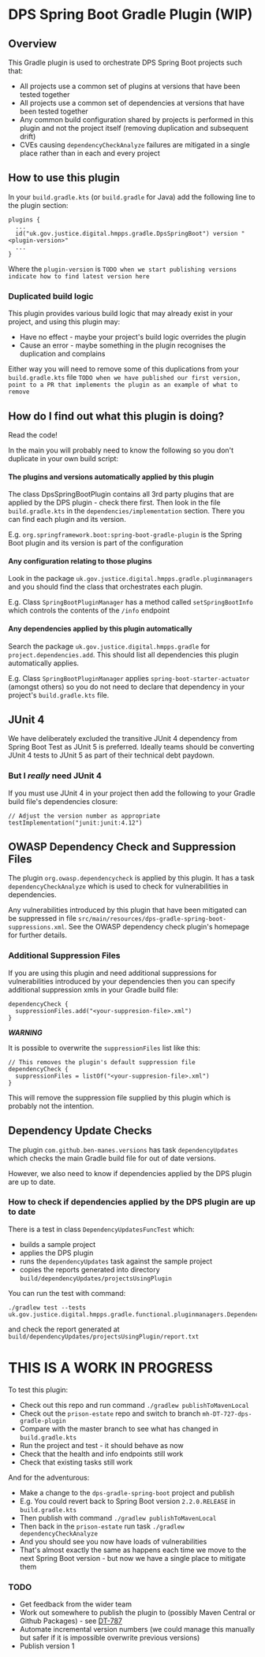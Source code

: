 # DPS Spring Boot Gradle Plugin (WIP) 



## Overview

This Gradle plugin is used to orchestrate DPS Spring Boot projects such that:
* All projects use a common set of plugins at versions that have been tested together
* All projects use a common set of dependencies at versions that have been tested together
* Any common build configuration shared by projects is performed in this plugin and not the project itself (removing duplication and subsequent drift)
* CVEs causing `dependencyCheckAnalyze` failures are mitigated in a single place rather than in each and every project

## How to use this plugin
In your `build.gradle.kts` (or `build.gradle` for Java) add the following line to the plugin section:
```
plugins {
  ...
  id("uk.gov.justice.digital.hmpps.gradle.DpsSpringBoot") version "<plugin-version>"
  ...
}
``` 
Where the `plugin-version` is `TODO when we start publishing versions indicate how to find latest version here`

### Duplicated build logic

This plugin provides various build logic that may already exist in your project, and using this plugin may:
* Have no effect - maybe your project's build logic overrides the plugin
* Cause an error - maybe something in the plugin recognises the duplication and complains

Either way you will need to remove some of this duplications from your `build.gradle.kts` file `TODO when we have published our first version, point to a PR that implements the plugin as an example of what to remove`

## How do I find out what this plugin is doing?

Read the code!

In the main you will probably need to know the following so you don't duplicate in your own build script:

#### The plugins and versions automatically applied by this plugin 
The class DpsSpringBootPlugin contains all 3rd party plugins that are applied by the DPS plugin - check there first.  Then look in the file `build.gradle.kts` in the `dependencies/implementation` section.  There you can find each plugin and its version.

E.g. `org.springframework.boot:spring-boot-gradle-plugin` is the Spring Boot plugin and its version is part of the configuration

#### Any configuration relating to those plugins
Look in the package `uk.gov.justice.digital.hmpps.gradle.pluginmanagers` and you should find the class that orchestrates each plugin.

E.g. Class `SpringBootPluginManager` has a method called `setSpringBootInfo` which controls the contents of the `/info` endpoint

#### Any dependencies applied by this plugin automatically
Search the package `uk.gov.justice.digital.hmpps.gradle` for `project.dependencies.add`.  This should list all dependencies this plugin automatically applies.

E.g. Class `SpringBootPluginManager` applies `spring-boot-starter-actuator` (amongst others) so you do not need to declare that dependency in your project's `build.gradle.kts` file.

## JUnit 4

We have deliberately excluded the transitive JUnit 4 dependency from Spring Boot Test as JUnit 5 is preferred. Ideally teams should be converting JUnit 4 tests to JUnit 5 as part of their technical debt paydown.

### But I *really* need JUnit 4

If you must use JUnit 4 in your project then add the following to your Gradle build file's dependencies closure:

```
// Adjust the version number as appropriate
testImplementation("junit:junit:4.12")
```


## OWASP Dependency Check and Suppression Files

The plugin `org.owasp.dependencycheck` is applied by this plugin.  It has a task `dependencyCheckAnalyze` which is used to check for vulnerabilities in dependencies.

Any vulnerabilities introduced by this plugin that have been mitigated can be suppressed in file `src/main/resources/dps-gradle-spring-boot-suppressions.xml`.  See the OWASP dependency check plugin's homepage for further details.

### Additional Suppression Files

If you are using this plugin and need additional suppressions for vulnerabilities introduced by your dependencies then you can specify additional suppression xmls in your Gradle build file:
```
dependencyCheck {
  suppressionFiles.add("<your-suppresion-file>.xml")
}
```

***WARNING***

It is possible to overwrite the `suppressionFiles` list like this:
```
// This removes the plugin's default suppression file
dependencyCheck {
  suppressionFiles = listOf("<your-suppresion-file>.xml")
}
```
 This will remove the suppression file supplied by this plugin which is probably not the intention.
 
## Dependency Update Checks

The plugin `com.github.ben-manes.versions` has task `dependencyUpdates` which checks the main Gradle build file for out of date versions.

However, we also need to know if dependencies applied by the DPS plugin are up to date.

### How to check if dependencies applied by the DPS plugin are up to date

There is a test in class `DependencyUpdatesFuncTest` which:
* builds a sample project
* applies the DPS plugin
* runs the `dependencyUpdates` task against the sample project
* copies the reports generated into directory `build/dependencyUpdates/projectsUsingPlugin`
  
You can run the test with command:
```
./gradlew test --tests uk.gov.justice.digital.hmpps.gradle.functional.pluginmanagers.DependencyCheckPluginManagerTest
```
and check the report generated at `build/dependencyUpdates/projectsUsingPlugin/report.txt`

# THIS IS A WORK IN PROGRESS

To test this plugin:

* Check out this repo and run command `./gradlew publishToMavenLocal`
* Check out the `prison-estate` repo and switch to branch `mh-DT-727-dps-gradle-plugin`
* Compare with the master branch to see what has changed in `build.gradle.kts`
* Run the project and test - it should behave as now
* Check that the health and info endpoints still work
* Check that existing tasks still work

And for the adventurous:
* Make a change to the `dps-gradle-spring-boot` project and publish
* E.g. You could revert back to Spring Boot version `2.2.0.RELEASE` in `build.gradle.kts`
* Then publish with command `./gradlew publishToMavenLocal`
* Then back in the `prison-estate` run task `./gradlew dependencyCheckAnalyze`
* And you should see you now have loads of vulnerabilities
* That's almost exactly the same as happens each time we move to the next Spring Boot version - but now we have a single place to mitigate them

### TODO
* Get feedback from the wider team
* Work out somewhere to publish the plugin to (possibly Maven Central or Github Packages) - see [DT-787](https://dsdmoj.atlassian.net/browse/DT-787)
* Automate incremental version numbers (we could manage this manually but safer if it is impossible overwrite previous versions)
* Publish version 1
